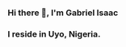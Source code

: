 ### Hi there 👋, I'm Gabriel Isaac
### I reside in Uyo, Nigeria.

<!--
**Iamkemical/Iamkemical** is a ✨ _special_ ✨ repository because its `README.md` (this file) appears on your GitHub profile.

Here are some ideas to get you started:

- 🔭 I’m currently working with REST and GraphQL APIs in .NET.
- 🌱 I’m currently learning Node.js and Cloud Computing.
- 👯 I’m looking to collaborate on API and open source projects.
- 🤔 I’m looking for help with Docker and Kubernetes.
- 💬 Ask me about .NET, ASP.NET Core, and C#.
- 📫 How to reach me: iamkemical1@gmail.com.
- 😄 Pronouns: He/Him.
- ⚡ Fun fact: The code hers only runs on localhost.
-->
